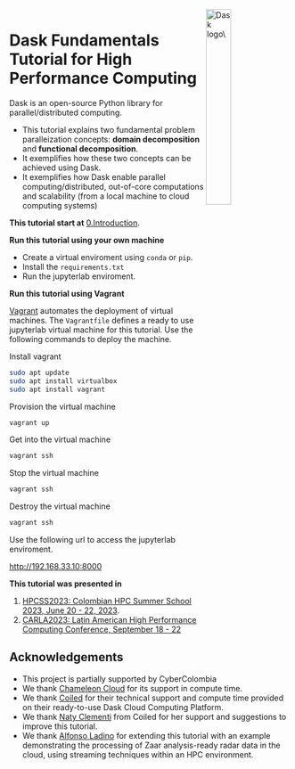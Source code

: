 <a href="https://www.dask.org/">
<img src="http://dask.readthedocs.io/en/latest/_images/dask_horizontal.svg"
     align="right"
     width="30%"
     alt="Dask logo\">
</a>

# Dask Fundamentals Tutorial for High Performance Computing 

Dask is an open-source Python library for parallel/distributed computing. 

* This tutorial explains two fundamental problem paralleization concepts: **domain decomposition** and **functional decomposition**. 
* It exemplifies how these two concepts can be achieved using Dask. 
* It exemplifies how Dask enable parallel computing/distributed, out-of-core computations and scalability (from a local machine to cloud computing systems)

__This tutorial start at__ [0.Introduction](0.Introduction.ipynb).

__Run this tutorial using your own machine__

* Create a virtual enviroment using `conda` or `pip`.
* Install the `requirements.txt`
* Run the jupyterlab enviroment.

__Run this tutorial using Vagrant__

[Vagrant](https://developer.hashicorp.com/vagrant/tutorials/getting-started) automates the deployment of virtual machines. The `Vagrantfile` defines a ready to use jupyterlab virtual machine for this tutorial. Use the following commands to deploy the machine.

Install vagrant

```sh
sudo apt update
sudo apt install virtualbox
sudo apt install vagrant
``` 

Provision the virtual machine

```sh
vagrant up
```

Get into the virtual machine

```sh
vagrant ssh
```

Stop the virtual machine

```sh
vagrant ssh
```

Destroy the virtual machine

```sh
vagrant ssh
```

Use the following url to access the jupyterlab enviroment.

http://192.168.33.10:8000

__This tutorial was presented in__

1. [HPCSS2023: Colombian HPC Summer School 2023, June 20 - 22, 2023](https://cybercolombia.org/summer_school_6/).
2. [CARLA2023: Latin American High Performance Computing Conference, September 18 - 22](https://www.carla2023.org/en/schedule/tutorial/232)

## Acknowledgements

* This project is partially supported by CyberColombia
* We thank [Chameleon Cloud](https://www.chameleoncloud.org/) for its support in compute time.
* We thank [Coiled](https://www.coiled.io/) for their technical support and compute time provided on their ready-to-use Dask Cloud Computing Platform.
* We thank [Naty Clementi](https://github.com/ncclementi) from Coiled for her support and suggestions to improve this tutorial.
* We thank [Alfonso Ladino](https://github.com/aladinor) for extending this tutorial with an example demonstrating the processing of Zaar analysis-ready radar data in the cloud, using streaming techniques within an HPC environment.
